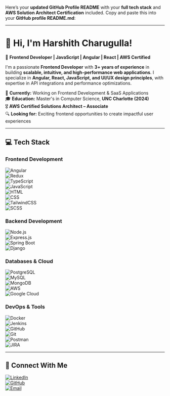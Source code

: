 Here’s your **updated GitHub Profile README** with your **full tech stack** and **AWS Solution Architect Certification** included. Copy and paste this into your **GitHub profile README.md**:

---

# **👋 Hi, I'm Harshith Charugulla!**  
🚀 **Frontend Developer | JavaScript | Angular | React | AWS Certified**  

I'm a passionate **Frontend Developer** with **3+ years of experience** in building **scalable, intuitive, and high-performance web applications**. I specialize in **Angular, React, JavaScript, and UI/UX design principles**, with expertise in API integrations and performance optimizations.  

📍 **Currently:** Working on Frontend Development & SaaS Applications  
🎓 **Education:** Master's in Computer Science, **UNC Charlotte (2024)**  
🎖 **AWS Certified Solutions Architect – Associate**  
🔍 **Looking for:** Exciting frontend opportunities to create impactful user experiences  

---

## **💻 Tech Stack**
### **Frontend Development**
![Angular](https://img.shields.io/badge/Angular-DD0031?style=for-the-badge&logo=angular&logoColor=white)  
![Redux](https://img.shields.io/badge/Redux-764ABC?style=for-the-badge&logo=redux&logoColor=white)  
![TypeScript](https://img.shields.io/badge/TypeScript-3178C6?style=for-the-badge&logo=typescript&logoColor=white)  
![JavaScript](https://img.shields.io/badge/JavaScript-F7DF1E?style=for-the-badge&logo=javascript&logoColor=black)  
![HTML](https://img.shields.io/badge/HTML5-E34F26?style=for-the-badge&logo=html5&logoColor=white)  
![CSS](https://img.shields.io/badge/CSS3-1572B6?style=for-the-badge&logo=css3&logoColor=white)  
![TailwindCSS](https://img.shields.io/badge/TailwindCSS-06B6D4?style=for-the-badge&logo=tailwindcss&logoColor=white)  
![SCSS](https://img.shields.io/badge/SCSS-CC6699?style=for-the-badge&logo=sass&logoColor=white)  

### **Backend Development**
![Node.js](https://img.shields.io/badge/Node.js-339933?style=for-the-badge&logo=nodedotjs&logoColor=white)  
![Express.js](https://img.shields.io/badge/Express.js-000000?style=for-the-badge&logo=express&logoColor=white)  
![Spring Boot](https://img.shields.io/badge/Spring%20Boot-6DB33F?style=for-the-badge&logo=springboot&logoColor=white)  
![Django](https://img.shields.io/badge/Django-092E20?style=for-the-badge&logo=django&logoColor=white)  

### **Databases & Cloud**
![PostgreSQL](https://img.shields.io/badge/PostgreSQL-4169E1?style=for-the-badge&logo=postgresql&logoColor=white)  
![MySQL](https://img.shields.io/badge/MySQL-4479A1?style=for-the-badge&logo=mysql&logoColor=white)  
![MongoDB](https://img.shields.io/badge/MongoDB-47A248?style=for-the-badge&logo=mongodb&logoColor=white)  
![AWS](https://img.shields.io/badge/AWS-FF9900?style=for-the-badge&logo=amazon-aws&logoColor=white)  
![Google Cloud](https://img.shields.io/badge/Google%20Cloud-4285F4?style=for-the-badge&logo=google-cloud&logoColor=white)  

### **DevOps & Tools**
![Docker](https://img.shields.io/badge/Docker-2496ED?style=for-the-badge&logo=docker&logoColor=white)  
![Jenkins](https://img.shields.io/badge/Jenkins-D24939?style=for-the-badge&logo=jenkins&logoColor=white)  
![GitHub](https://img.shields.io/badge/GitHub-181717?style=for-the-badge&logo=github&logoColor=white)  
![Git](https://img.shields.io/badge/Git-F05032?style=for-the-badge&logo=git&logoColor=white)  
![Postman](https://img.shields.io/badge/Postman-FF6C37?style=for-the-badge&logo=postman&logoColor=white)  
![JIRA](https://img.shields.io/badge/Jira-0052CC?style=for-the-badge&logo=jira&logoColor=white)  

---

## **📢 Connect With Me**
[![LinkedIn](https://img.shields.io/badge/LinkedIn-0077B5?style=for-the-badge&logo=linkedin&logoColor=white)](https://www.linkedin.com/in/harshith_charugulla)  
[![GitHub](https://img.shields.io/badge/GitHub-181717?style=for-the-badge&logo=github&logoColor=white)](https://github.com/harshithch99)  
[![Email](https://img.shields.io/badge/Email-D14836?style=for-the-badge&logo=gmail&logoColor=white)](mailto:mailharshithc@gmail.com)  
